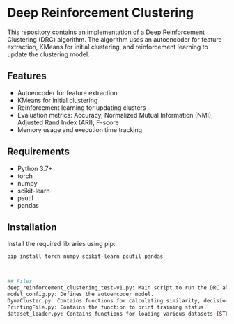 # Deep Reinforcement Clustering

This repository contains an implementation of a Deep Reinforcement Clustering (DRC) algorithm. The algorithm uses an autoencoder for feature extraction, KMeans for initial clustering, and reinforcement learning to update the clustering model.

## Features

- Autoencoder for feature extraction
- KMeans for initial clustering
- Reinforcement learning for updating clusters
- Evaluation metrics: Accuracy, Normalized Mutual Information (NMI), Adjusted Rand Index (ARI), F-score
- Memory usage and execution time tracking

## Requirements

- Python 3.7+
- torch
- numpy
- scikit-learn
- psutil
- pandas

## Installation

Install the required libraries using pip:

```bash
pip install torch numpy scikit-learn psutil pandas



## Files
deep_reinforcement_clustering_test-v1.py: Main script to run the DRC algorithm with a mock dataset.
model_config.py: Defines the autoencoder model.
DynaCluster.py: Contains functions for calculating similarity, decision probability, and reward.
PrintingFile.py: Contains the function to print training status.
dataset_loader.py: Contains functions for loading various datasets (STL-10, ImageNet-Tiny, MNIST, USPS, F-MNIST, CIFAR-10).

